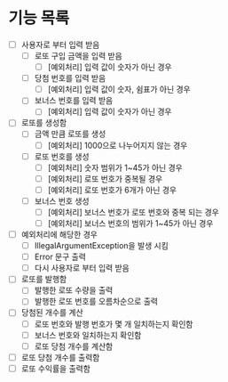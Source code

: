 # 기능 목록
- [ ] 사용자로 부터 입력 받음
  - [ ] 로또 구입 금액을 입력 받음
    - [ ] [예외처리] 입력 값이 숫자가 아닌 경우
  - [ ] 당첨 번호를 입력 받음
    - [ ] [예외처리] 입력 값이 숫자, 쉼표가 아닌 경우
  - [ ] 보너스 번호를 입력 받음
    - [ ] [예외처리] 입력 값이 숫자가 아닌 경우
- [ ] 로또를 생성함
  - [ ] 금액 만큼 로또를 생성
    - [ ] [예외처리] 1000으로 나누어지지 않는 경우
  - [ ] 로또 번호를 생성 
    - [ ] [예외처리] 숫자 범위가 1~45가 아닌 경우
    - [ ] [예외처리] 로또 번호가 중복될 경우
    - [ ] [예외처리] 로또 번호가 6개가 아닌 경우
  - [ ] 보너스 번호 생성
    - [ ] [예외처리] 보너스 번호가 로또 번호와 중복 되는 경우
    - [ ] [예외처리] 보너스 번호의 범위가 1~45가 아닌 경우
- [ ] 예외처리에 해당한 경우
  - [ ] IllegalArgumentException을 발생 시킴
  - [ ] Error 문구 출력
  - [ ] 다시 사용자로 부터 입력 받음
- [ ] 로또를 발행함
  - [ ] 발행한 로또 수량을 출력
  - [ ] 발행한 로또 번호를 오름차순으로 출력
- [ ] 당첨된 개수를 계산
  - [ ] 로또 번호와 발행 번호가 몇 개 일치하는지 확인함
  - [ ] 보너스 번호와 일치하는지 확인함
  - [ ] 로또 당첨 개수를 계산함
- [ ] 로또 당첨 개수를 출력함
- [ ] 로또 수익률을 출력함